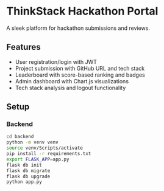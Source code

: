 # ThinkStack Hackathon Portal
A sleek platform for hackathon submissions and reviews.

## Features
- User registration/login with JWT
- Project submission with GitHub URL and tech stack
- Leaderboard with score-based ranking and badges
- Admin dashboard with Chart.js visualizations
- Tech stack analysis and logout functionality

## Setup
### Backend
```bash
cd backend
python -m venv venv
source venv/Scripts/activate
pip install -r requirements.txt
export FLASK_APP=app.py
flask db init
flask db migrate
flask db upgrade
python app.py